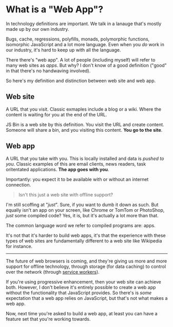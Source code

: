 # What is a "Web App"?

In technology definitions are important. We talk in a lanauge that's mostly made up by our own industry.

Bugs, cache, regressions, polyfills, monads, polymorphic functions, isomorphic JavaScript and a lot more language. Even when you *do* work in our industry, it's hard to keep up with all the language.

There there's "web app". A lot of people (including myself) will refer to many web sites as *apps*. But why? I don't know of a good definition ("good" in that there's no handwaving involved).

So here's my definition and distinction between web site and web app.

<!--more-->

## Web site

A URL that you visit. Classic exmaples include a blog or a wiki. Where the content is waiting for you at the end of the URL.

JS Bin is a web site by this definition. You visit the URL and create content. Someone will share a bin, and you visiting this content. **You go to the site**.

## Web app

A URL that you take with you. This is locally installed and data is *pushed to you*. Classic examples of this are email clients, news readers, task oritentated applications. **The app goes with you**.

Importantly: you expect it to be available with or without an internet connection.

> Isn't this just a web site with offline support?

I'm still scoffing at "*just*". Sure, if you want to dumb it down as such. But equally isn't an app on your screen, like Chrome or TomTom or PhotoShop, *just* some compiled code? Yes, it is, but it's actually a lot more than that.

The common language word we refer to compiled programs are: apps.

It's not that it's harder to build web apps, it's that the experience with these types of web sites are fundamentally different to a web site like Wikipedia for instance.

---

The future of web browsers is coming, and they're giving us more and more support for offline technology, through storage (for data caching) to control over the network (through [service workers](https://github.com/slightlyoff/ServiceWorker)).

If you're using progressive enhancement, then your web site can achieve both. However, I don't believe it's entirely possible to create a web app without the functionality that JavaScript provides. So there's is *some* expectation that a web app relies on JavaScript, but that's not what makes a web app.

Now, next time you're asked to build a web app, at least you can have a feature set that you're working towards.